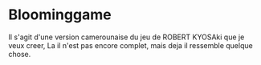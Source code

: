 # Bloominggame
Il s'agit d'une version camerounaise du jeu de ROBERT KYOSAki que je veux creer, La il n'est pas encore complet, mais deja il ressemble quelque chose.
